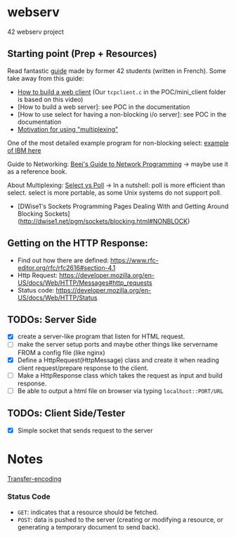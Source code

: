 # webserv
42 webserv project

## Starting point (Prep + Resources)
Read fantastic [guide](https://www.notion.so/Documentation-Webserv-320727979ffd4176a7dd5ba41aaadf46) made by former 42 students (written in French). Some take away from this guide:
- [How to build a web client](https://www.youtube.com/watch?v=bdIiTxtMaKA&list=PL9IEJIKnBJjH_zM5LnovnoaKlXML5qh17&index=2) (Our `tcpclient.c` in the POC/mini_client folder is based on this video)
- [How to build a web server]: see POC in the documentation
- [How to use select for having a non-blocking i/o server]: see POC in the documentation
- [Motivation for using "multiplexing"](https://devarea.com/linux-io-multiplexing-select-vs-poll-vs-epoll/#.Yfm19epKiHs)

One of the most detailed example program for non-blocking select: [example of IBM here](https://www.ibm.com/docs/en/i/7.2?topic=designs-example-nonblocking-io-select)

Guide to Networking: [Beej's Guide to Network Programming](https://beej.us/guide/bgnet/html/#pollman) -> maybe use it as a reference book.

About Multiplexing: [Select vs Poll](https://devarea.com/linux-io-multiplexing-select-vs-poll-vs-epoll/?sfw=pass1639486423#.YbiT3BNKjUI) -> In a nutshell: poll is more efficient than select. select is more portable, as some Unix systems do not support poll.

- [DWise1's Sockets Programming Pages Dealing With and Getting Around Blocking Sockets] (http://dwise1.net/pgm/sockets/blocking.html#NONBLOCK)

## Getting on the HTTP Response:
- Find out how there are defined: https://www.rfc-editor.org/rfc/rfc2616#section-4.1
- Http Request: https://developer.mozilla.org/en-US/docs/Web/HTTP/Messages#http_requests
- Status code: https://developer.mozilla.org/en-US/docs/Web/HTTP/Status

## TODOs: Server Side
- [x] create a server-like program that listen for HTML request.
- [ ] make the server setup ports and maybe other things like servername FROM a config file (like nginx) 
- [x] Define a HttpRequest(HttpMessage) class and create it when reading client request/prepare response to the client.
- [ ] Make a HttpResponse class which takes the request as input and build response.
- [ ] Be able to output a html file on browser via typing `localhost::PORT/URL`

## TODOs: Client Side/Tester
- [x] Simple socket that sends request to the server


# Notes
[Transfer-encoding](https://developer.mozilla.org/en-US/docs/Web/HTTP/Headers/Transfer-Encoding)

### Status Code
- `GET`: indicates that a resource should be fetched.
- `POST`: data is pushed to the server (creating or modifying a resource, or generating a temporary document to send back).